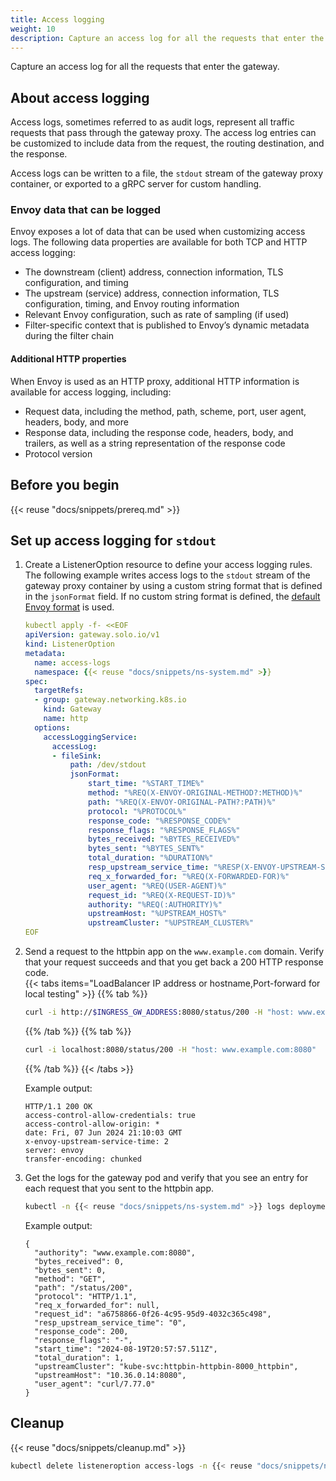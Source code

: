 ```yaml
---
title: Access logging
weight: 10
description: Capture an access log for all the requests that enter the gateway. 
---
```


Capture an access log for all the requests that enter the gateway. 

## About access logging

Access logs, sometimes referred to as audit logs, represent all traffic requests that pass through the gateway proxy. The access log entries can be customized to include data from the request, the routing destination, and the response. 

Access logs can be written to a file, the `stdout` stream of the gateway proxy container, or exported to a gRPC server for custom handling. 

### Envoy data that can be logged

Envoy exposes a lot of data that can be used when customizing access logs. The following data properties are available for both TCP and HTTP access logging:

* The downstream (client) address, connection information, TLS configuration, and timing
* The upstream (service) address, connection information, TLS configuration, timing, and Envoy routing information
* Relevant Envoy configuration, such as rate of sampling (if used)
* Filter-specific context that is published to Envoy’s dynamic metadata during the filter chain

#### Additional HTTP properties 

When Envoy is used as an HTTP proxy, additional HTTP information is available for access logging, including:

* Request data, including the method, path, scheme, port, user agent, headers, body, and more
* Response data, including the response code, headers, body, and trailers, as well as a string representation of the response code
* Protocol version

## Before you begin

{{< reuse "docs/snippets/prereq.md" >}}

## Set up access logging for `stdout`

1. Create a ListenerOption resource to define your access logging rules. The following example writes access logs to the `stdout` stream of the gateway proxy container by using a custom string format that is defined in the `jsonFormat` field. If no custom string format is defined, the [default Envoy format](https://www.envoyproxy.io/docs/envoy/v1.14.1/configuration/observability/access_log#config-access-log-format-strings) is used.  
   ```yaml
   kubectl apply -f- <<EOF
   apiVersion: gateway.solo.io/v1
   kind: ListenerOption
   metadata:
     name: access-logs
     namespace: {{< reuse "docs/snippets/ns-system.md" >}}
   spec:
     targetRefs:
     - group: gateway.networking.k8s.io
       kind: Gateway
       name: http
     options:
       accessLoggingService:
         accessLog:
         - fileSink:
             path: /dev/stdout
             jsonFormat:
                 start_time: "%START_TIME%"
                 method: "%REQ(X-ENVOY-ORIGINAL-METHOD?:METHOD)%"
                 path: "%REQ(X-ENVOY-ORIGINAL-PATH?:PATH)%"
                 protocol: "%PROTOCOL%"
                 response_code: "%RESPONSE_CODE%"
                 response_flags: "%RESPONSE_FLAGS%"
                 bytes_received: "%BYTES_RECEIVED%"
                 bytes_sent: "%BYTES_SENT%"
                 total_duration: "%DURATION%"
                 resp_upstream_service_time: "%RESP(X-ENVOY-UPSTREAM-SERVICE-TIME)%"
                 req_x_forwarded_for: "%REQ(X-FORWARDED-FOR)%"
                 user_agent: "%REQ(USER-AGENT)%"
                 request_id: "%REQ(X-REQUEST-ID)%"
                 authority: "%REQ(:AUTHORITY)%"
                 upstreamHost: "%UPSTREAM_HOST%"
                 upstreamCluster: "%UPSTREAM_CLUSTER%"
   EOF
   ```

2. Send a request to the httpbin app on the `www.example.com` domain. Verify that your request succeeds and that you get back a 200 HTTP response code.  
   {{< tabs items="LoadBalancer IP address or hostname,Port-forward for local testing" >}}
   {{% tab  %}}
   ```sh
   curl -i http://$INGRESS_GW_ADDRESS:8080/status/200 -H "host: www.example.com:8080"
   ```
   {{% /tab %}}
   {{% tab %}}
   ```sh
   curl -i localhost:8080/status/200 -H "host: www.example.com:8080"
   ```
   {{% /tab %}}
   {{< /tabs >}}
   
   Example output: 
   ```
   HTTP/1.1 200 OK
   access-control-allow-credentials: true
   access-control-allow-origin: *
   date: Fri, 07 Jun 2024 21:10:03 GMT
   x-envoy-upstream-service-time: 2
   server: envoy
   transfer-encoding: chunked
   ```
   
3. Get the logs for the gateway pod and verify that you see an entry for each request that you sent to the httpbin app. 
   ```sh
   kubectl -n {{< reuse "docs/snippets/ns-system.md" >}} logs deployments/gloo-proxy-http | tail -1 | jq --sort-keys
   ```
   
   Example output: 
   ```
   {
     "authority": "www.example.com:8080",
     "bytes_received": 0,
     "bytes_sent": 0,
     "method": "GET",
     "path": "/status/200",
     "protocol": "HTTP/1.1",
     "req_x_forwarded_for": null,
     "request_id": "a6758866-0f26-4c95-95d9-4032c365c498",
     "resp_upstream_service_time": "0",
     "response_code": 200,
     "response_flags": "-",
     "start_time": "2024-08-19T20:57:57.511Z",
     "total_duration": 1,
     "upstreamCluster": "kube-svc:httpbin-httpbin-8000_httpbin",
     "upstreamHost": "10.36.0.14:8080",
     "user_agent": "curl/7.77.0"
   }
   ```


## Cleanup

{{< reuse "docs/snippets/cleanup.md" >}}

```sh
kubectl delete listeneroption access-logs -n {{< reuse "docs/snippets/ns-system.md" >}}
```
